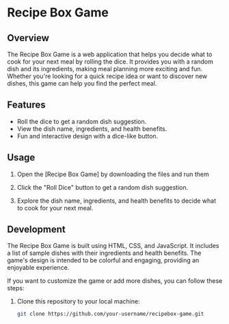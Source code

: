 # Recipe Box Game

## Overview

The Recipe Box Game is a web application that helps you decide what to cook for your next meal by rolling the dice. It provides you with a random dish and its ingredients, making meal planning more exciting and fun. Whether you're looking for a quick recipe idea or want to discover new dishes, this game can help you find the perfect meal.

## Features

- Roll the dice to get a random dish suggestion.
- View the dish name, ingredients, and health benefits.
- Fun and interactive design with a dice-like button.

## Usage

1. Open the [Recipe Box Game] by downloading the files and run them

2. Click the "Roll Dice" button to get a random dish suggestion.

3. Explore the dish name, ingredients, and health benefits to decide what to cook for your next meal.

## Development

The Recipe Box Game is built using HTML, CSS, and JavaScript. It includes a list of sample dishes with their ingredients and health benefits. The game's design is intended to be colorful and engaging, providing an enjoyable experience.

If you want to customize the game or add more dishes, you can follow these steps:

1. Clone this repository to your local machine:

   ```bash
   git clone https://github.com/your-username/recipebox-game.git
